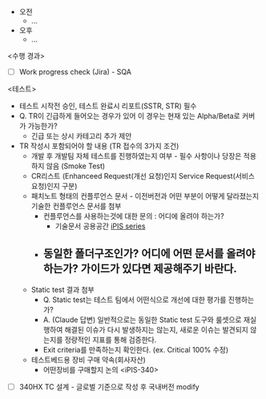 - 오전
	- ...
- 오후
	- ...

<수행 경과>
- [ ] Work progress check (Jira) - SQA

<테스트>
- 테스트 시작전 승인, 테스트 완료시 리포트(SSTR, STR) 필수
- Q. TR이 긴급하게 들어오는 경우가 있어 이 경우는 현재 있는 Alpha/Beta로 커버가 가능한가?
	- 긴급 또는 상시 카테고리 추가 제안
- TR 작성시 포함되어야 할 내용 (TR 접수의 3가지 조건)
	- 개발 후 개발팀 자체 테스트를 진행하였는지 여부 - 필수 사항이나 당장은 적용하지 않음 (Smoke Test)
	- CR리스트 (Enhanceed Request(개선 요청)인지 Service Request(서비스 요청)인지 구분)
	- 패치노트 형태의 컨플루언스 문서 - 이전버전과 어떤 부분이 어떻게 달라졌는지 기술한 컨플루언스 문서를 첨부
		- 컨플루언스를 사용하는것에 대한 문의 : 어디에 올려야 하는가?
			- 기술문서 공용공간 [iPIS series](https://do-intekplus.atlassian.net/wiki/x/YYE_GQ)
		- 동일한 폴더구조인가? 어디에 어떤 문서를 올려야 하는가? 가이드가 있다면 제공해주기 바란다.
			- 
	- Static test 결과 첨부
		- Q. Static test는 테스트 팀에서 어떤식으로 개선에 대한 평가를 진행하는가?
		- A. (Claude 답변) 일반적으로는 동일한 Static test 도구와 룰셋으로 재실행하여 해결된 이슈가 다시 발생하지는 않는지, 새로운 이슈는 발견되지 않는지를 정량적인 지표를 통해 검증한다. 
		- Exit criteria를 만족하는지 확인한다. (ex. Critical 100% 수정)
	- 테스트베드용 장비 구매 약속(회사자산)
		- 어떤장비를 구매할지 논의
\<iPIS-340>
- [ ] 340HX TC 설계 - 글로벌 기준으로 작성 후 국내버전 modify